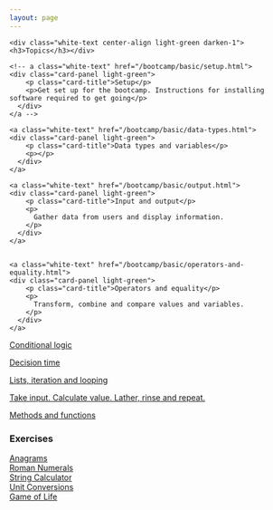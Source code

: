 ```yaml
---
layout: page
---
```


<!-- <div class="row">
  <div class="col s12 grid-example blue darken-2">
    Tracks
  </div>
</div> -->

<div class="row">
  <div class="col s12 m12">

    <div class="white-text center-align light-green darken-1"><h3>Topics</h3></div>

    <!-- a class="white-text" href="/bootcamp/basic/setup.html">
    <div class="card-panel light-green">
        <p class="card-title">Setup</p>
        <p>Get set up for the bootcamp. Instructions for installing software required to get going</p>
      </div>
    </a -->

    <a class="white-text" href="/bootcamp/basic/data-types.html">
    <div class="card-panel light-green">
        <p class="card-title">Data types and variables</p>
        <p></p>
      </div>
    </a>

    <a class="white-text" href="/bootcamp/basic/output.html">
    <div class="card-panel light-green">
        <p class="card-title">Input and output</p>
        <p>
          Gather data from users and display information.
        </p>
      </div>
    </a>


    <a class="white-text" href="/bootcamp/basic/operators-and-equality.html">
    <div class="card-panel light-green">
        <p class="card-title">Operators and equality</p>
        <p>
          Transform, combine and compare values and variables.
        </p>
      </div>
    </a>


<a class="white-text" href="/bootcamp/basic/control-flow.html">
<div class="card-panel light-green">
    <p class="card-title">Conditional logic</p>
    <p>
      Decision time
    </p>
  </div>
</a>

<a class="white-text" href="/bootcamp/basic/lists-and-iteration.html">
<div class="card-panel light-green">
    <p class="card-title">Lists, iteration and looping</p>
    <p>
      Take input. Calculate value. Lather, rinse and repeat.
    </p>
  </div>
</a>

<a class="white-text" href="/bootcamp/intermediate/functions.html">
<div class="card-panel light-green">
    <p class="card-title">Methods and functions</p>
    <p></p>
  </div>
</a>

  </div>
  <!-- <div class="col s12 m4">

  <div class="white-text center-align teal darken-1"><h3>Intermediate</h3></div>
 -->


  <!-- <a class="white-text" href="/intermediate/scope.html">
  <div class="card-panel teal">
      <p class="card-title">Scope</p>
      <p></p>
    </div>
  </a> -->

  <!-- <a class="white-text" href="/intermediate/dictionaries.html">
  <div class="card-panel teal">
      <p class="card-title">Dictionaries</p>
      <p></p>
    </div>
  </a> -->

  <!-- <a class="white-text" href="/intermediate/file-io.html">
  <div class="card-panel teal">
      <p class="card-title">Working with files</p>
      <p></p>
    </div>
  </a> -->

  <!-- <a class="white-text" href="/intermediate/objects.html">
  <div class="card-panel teal">
      <p class="card-title">Objects</p>
      <p></p>
    </div>
  </a> -->

  <!-- </div> -->

  <!--div class="col s12 m4"-->

  <!-- div class="white-text center-align deep-purple darken-1"><h3>Advanced</h3></div>

  <div class="card deep-purple">
    <div class="card-content white-text">
      <span class="card-title">
        Exceptions
      </span>
      <p>
        What to do when everything goes wrong.
      </p>
    </div>
    <div class="card-action">
      <a href="/advanced/exceptions.html">
      Exceptions
      </a>
    </div>
  </div>

  <div class="card deep-purple">
    <div class="card-content white-text">
      <span class="card-title">
        Classes and Objects
      </span>
    </div>
    <div class="card-action">
      <a href="/advanced/classes-and-objects.html">
      Classes and objects
      </a>
    </div>
  </div>

  <div class="card deep-purple">
    <div class="card-content white-text">
      <span class="card-title">
        Inheritance
      </span>
    </div>
    <div class="card-action">
      <a href="/advanced/inheritance.html">
      Inheritance
      </a>
    </div>
  </div>

  <div class="card deep-purple">
    <div class="card-content white-text">
      <span class="card-title">
        Polymorphism
      </span>
    </div>
    <div class="card-action">
      <a href="/advanced/polymorphism.html">
      Polymorphism
      </a>
    </div>
  </div>

  * program structure
  * anonymous functions
  * imports and libraries
-->

  <!-- </div> -->

</div>

<!-- div class="row">
  <div class="col s12 grid-example blue darken-2">
    Problem solving
  </div>
  <p>
    * Paper prototyping
    * Breaking down your problem & planning
    * Testing to make sure you're getting what you want
  </p>
</div-->

<div class="row">
  <div class="col s12">
  <div class="white-text center-align blue darken-2"><h3>Exercises</h3></div>
    <a href="/bootcamp/challenges/anagrams.html"><div class="card-panel white-text blue">Anagrams</div></a>
    <a href="/challenges/roman_numerals.html"><div class="card-panel white-text blue">Roman Numerals</div></a>
    <a href="/bootcamp/challenges/string_calculator.html"><div class="card-panel white-text blue">String Calculator</div></a>
    <a href="/bootcamp/challenges/conversion.html"><div class="card-panel white-text blue">Unit Conversions</div></a>
    <a href="/bootcamp/challenges/game_of_life.html"><div class="card-panel white-text blue">Game of Life</div></a>

  </div>



</div>

<!-- div class="row">
  <div class="col s12 grid-example blue darken-2">
    Facilitator's reference
  </div>
  <p>Anything to help the facilitators do stuff</p>
</div -->
